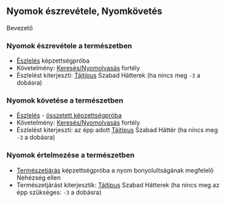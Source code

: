 ## Nyomok észrevétele, Nyomkövetés

Bevezető
### Nyomok észrevétele a természetben

- [Észlelés](kepzettsegek/eszleles.md) képzettségpróba
- Követelmény: [Keresés/Nyomolvasás](fortelyok.altalanos/kereses_nyomolvasas.md) fortély
- Észlelést kiterjeszti: [Tájtípus](023_szabad_hatterek.md#tartalomjegyz%C3%A9k) Szabad Hátterek (ha nincs meg `-3` a dobásra)

### Nyomok követése a természetben

- [Észlelés](kepzettsegek/eszleles.md) -  [összetett képzettségpróba](036_kepzettsegproba.md#%C3%B6sszetett-k%C3%A9pzetts%C3%A9gpr%C3%B3ba-m%C3%A1sodlagos-pr%C3%B3badob%C3%A1sok)
- Követelmény: [Keresés/Nyomolvasás](fortelyok.altalanos/kereses_nyomolvasas.md) fortély
- Észlelést kiterjeszti: az épp adott [Tájtípus](023_szabad_hatterek.md#tartalomjegyz%C3%A9k) Szabad Háttér (ha nincs meg `-3` a dobásra)

### Nyomok értelmezése a természetben

- [Természetjárás](kepzettsegek/termeszetjaras.md) képzettségpróba a nyom bonyolultságának megfelelő Nehézség ellen
- Természetjárást kiterjesztik: [Tájtípus](023_szabad_hatterek.md#tartalomjegyz%C3%A9k) Szabad Hátterek (ha nincs meg az épp szükséges: `-3` a dobásra)
